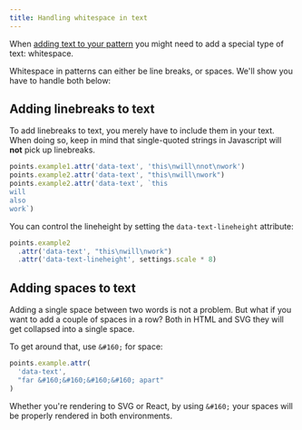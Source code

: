 ```yaml
---
title: Handling whitespace in text
---
```


When [adding text to your pattern](/howtos/code/adding-text) you might
need to add a special type of text: whitespace.

Whitespace in patterns can either be line breaks, or spaces. We'll
show you have to handle both below:

## Adding linebreaks to text

To add linebreaks to text, you merely have to include them in your text.
When doing so, keep in mind that single-quoted strings in Javascript
will **not** pick up linebreaks.

```js
points.example1.attr('data-text', 'this\nwill\nnot\nwork')
points.example2.attr('data-text', "this\nwill\nwork")
points.example2.attr('data-text', `this
will
also
work`)
```

<Tip>

You can control the lineheight by setting the `data-text-lineheight` attribute:

```js
points.example2
  .attr('data-text', "this\nwill\nwork")
  .attr('data-text-lineheight', settings.scale * 8)
```

</Tip>

## Adding spaces to text

Adding a single space between two words is not a problem.
But what if you want to add a couple of spaces in a row?
Both in HTML and SVG they will get collapsed into a single space.

To get around that, use `&#160;` for space:

```js
points.example.attr(
  'data-text', 
  "far &#160;&#160;&#160;&#160; apart"
)
```

Whether you're rendering to SVG or React, by using `&#160;` your spaces
will be properly rendered in both environments.


